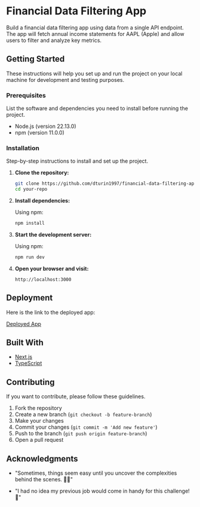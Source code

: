 # Financial Data Filtering App

Build a financial data filtering app using data from a single API endpoint. The app will fetch
annual income statements for AAPL (Apple) and allow users to filter and analyze key metrics.

## Getting Started

These instructions will help you set up and run the project on your local machine for development and testing purposes.

### Prerequisites

List the software and dependencies you need to install before running the project.

- Node.js (version 22.13.0)
- npm (version 11.0.0)

### Installation

Step-by-step instructions to install and set up the project.

1. **Clone the repository:**

   ```sh
   git clone https://github.com/dturin1997/financial-data-filtering-app.git
   cd your-repo
   ```

2. **Install dependencies:**

   Using npm:

   ```sh
   npm install
   ```

3. **Start the development server:**

   Using npm:

   ```sh
   npm run dev
   ```

4. **Open your browser and visit:**

   ```
   http://localhost:3000
   ```

## Deployment

Here is the link to the deployed app:

[Deployed App](https://financial-data-filtering-app.djturin.dev/)

## Built With

- [Next.js](https://nextjs.org/)
- [TypeScript](https://www.typescriptlang.org/)

## Contributing

If you want to contribute, please follow these guidelines.

1. Fork the repository
2. Create a new branch (`git checkout -b feature-branch`)
3. Make your changes
4. Commit your changes (`git commit -m 'Add new feature'`)
5. Push to the branch (`git push origin feature-branch`)
6. Open a pull request

## Acknowledgments

- "Sometimes, things seem easy until you uncover the complexities behind the scenes. 🕵️‍♂️"

- "I had no idea my previous job would come in handy for this challenge! 💪"

